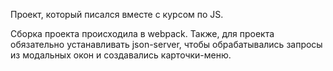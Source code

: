 Проект, который писался вместе с курсом по JS.

Сборка проекта происходила в webpack. Также, для проекта обязательно устанавливать json-server, чтобы обрабатывались запросы из модальных окон и создавались карточки-меню.
